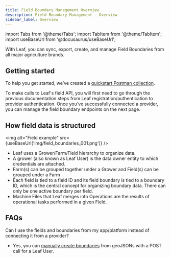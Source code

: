 ```yaml
---
title: Field Boundary Management Overview
description: Field Boundary Management - Overview
sidebar_label: Overview
---
```


import Tabs from '@theme/Tabs';
import TabItem from '@theme/TabItem';
import useBaseUrl from '@docusaurus/useBaseUrl';

[1]: https://github.com/Leaf-Agriculture/Leaf-quickstart-Postman-collection
[2]: https://docs.withleaf.io/docs/field_boundary_management_endpoints#create-a-field

With Leaf, you can sync, export, create, and manage Field Boundaries from all major agriculture brands.

## Getting started
To help you get started, we’ve created a [quickstart Postman collection][1].

To make calls to Leaf's field API, you will first need to go through the previous documentation steps from Leaf registration/authentication to provider authentication. Once you’ve successfully connected a provider, you can manage the field boundary endpoints on the next page. 


## How field data is structured
<img alt="Field example" src={useBaseUrl('img/field_boundaries_001.png')} />

- Leaf uses a Grower/Farm/Field hierarchy to organize data.
- A grower (also known as Leaf User) is the data owner entity to which credentials are attached.
- Farm(s) can be grouped together under a Grower and Field(s) can be grouped under a Farm
- Each field is tied to a field ID and its field boundary is tied to a boundary ID, which is the central concept for organizing boundary data. There can only be one active boundary per field.
- Machine Files that Leaf merges into Operations are the results of operational tasks performed in a given Field.


## FAQs
Can I use the fields and boundaries from my app/platform instead of connecting it from a provider? 
- Yes, you can [manually create boundaries][2] from geoJSONs with a POST call for a Leaf User.
